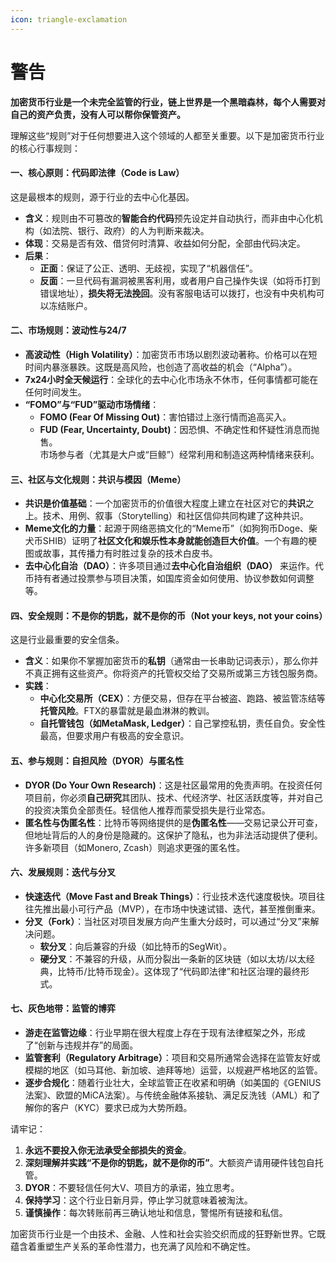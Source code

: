 ```yaml
---
icon: triangle-exclamation
---
```


# 警告

**加密货币行业是一个未完全监管的行业，链上世界是一个黑暗森林，每个人需要对自己的资产负责，没有人可以帮你保管资产。**



理解这些“规则”对于任何想要进入这个领域的人都至关重要。以下是加密货币行业的核心行事规则：

#### 一、核心原则：代码即法律（Code is Law）

这是最根本的规则，源于行业的去中心化基因。

* **含义**：规则由不可篡改的**智能合约代码**预先设定并自动执行，而非由中心化机构（如法院、银行、政府）的人为判断来裁决。
* **体现**：交易是否有效、借贷何时清算、收益如何分配，全部由代码决定。
* **后果**：
  * **正面**：保证了公正、透明、无歧视，实现了“机器信任”。
  * **反面**：一旦代码有漏洞被黑客利用，或者用户自己操作失误（如将币打到错误地址），**损失将无法挽回**。没有客服电话可以拨打，也没有中央机构可以冻结账户。

#### 二、市场规则：波动性与24/7

* **高波动性（High Volatility）**：加密货币市场以剧烈波动著称。价格可以在短时间内暴涨暴跌。这既是高风险，也创造了高收益的机会（“Alpha”）。
* **7x24小时全天候运行**：全球化的去中心化市场永不休市，任何事情都可能在任何时间发生。
* **“FOMO”与“FUD”驱动市场情绪**：
  * **FOMO (Fear Of Missing Out)**：害怕错过上涨行情而追高买入。
  * **FUD (Fear, Uncertainty, Doubt)**：因恐惧、不确定性和怀疑性消息而抛售。\
    市场参与者（尤其是大户或“巨鲸”）经常利用和制造这两种情绪来获利。

#### 三、社区与文化规则：共识与模因（Meme）

* **共识是价值基础**：一个加密货币的价值很大程度上建立在社区对它的**共识**之上。技术、用例、叙事（Storytelling）和社区信仰共同构建了这种共识。
* **Meme文化的力量**：起源于网络恶搞文化的“Meme币”（如狗狗币Doge、柴犬币SHIB）证明了**社区文化和娱乐性本身就能创造巨大价值**。一个有趣的梗图或故事，其传播力有时胜过复杂的技术白皮书。
* **去中心化自治（DAO）**：许多项目通过**去中心化自治组织（DAO）** 来运作。代币持有者通过投票参与项目决策，如国库资金如何使用、协议参数如何调整等。

#### 四、安全规则：不是你的钥匙，就不是你的币（Not your keys, not your coins）

这是行业最重要的安全信条。

* **含义**：如果你不掌握加密货币的**私钥**（通常由一长串助记词表示），那么你并不真正拥有这些资产。你将资产的托管权交给了交易所或第三方钱包服务商。
* **实践**：
  * **中心化交易所（CEX）**：方便交易，但存在平台被盗、跑路、被监管冻结等**托管风险**。FTX的暴雷就是最血淋淋的教训。
  * **自托管钱包（如MetaMask, Ledger）**：自己掌控私钥，责任自负。安全性最高，但要求用户有极高的安全意识。

#### 五、参与规则：自担风险（DYOR）与匿名性

* **DYOR (Do Your Own Research)**：这是社区最常用的免责声明。在投资任何项目前，你必须**自己研究**其团队、技术、代经济学、社区活跃度等，并对自己的投资决策负全部责任。轻信他人推荐而蒙受损失是行业常态。
* **匿名性与伪匿名性**：比特币等网络提供的是**伪匿名性**——交易记录公开可查，但地址背后的人的身份是隐藏的。这保护了隐私，也为非法活动提供了便利。许多新项目（如Monero, Zcash）则追求更强的匿名性。

#### 六、发展规则：迭代与分叉

* **快速迭代（Move Fast and Break Things）**：行业技术迭代速度极快。项目往往先推出最小可行产品（MVP），在市场中快速试错、迭代，甚至推倒重来。
* **分叉（Fork）**：当社区对项目发展方向产生重大分歧时，可以通过“分叉”来解决问题。
  * **软分叉**：向后兼容的升级（如比特币的SegWit）。
  * **硬分叉**：不兼容的升级，从而分裂出一条新的区块链（如以太坊/以太经典，比特币/比特币现金）。这体现了“代码即法律”和社区治理的最终形式。

#### 七、灰色地带：监管的博弈

* **游走在监管边缘**：行业早期在很大程度上存在于现有法律框架之外，形成了“创新与违规并存”的局面。
* **监管套利（Regulatory Arbitrage）**：项目和交易所通常会选择在监管友好或模糊的地区（如马耳他、新加坡、迪拜等地）运营，以规避严格地区的监管。
* **逐步合规化**：随着行业壮大，全球监管正在收紧和明确（如美国的《GENIUS法案》、欧盟的MiCA法案）。与传统金融体系接轨、满足反洗钱（AML）和了解你的客户（KYC）要求已成为大势所趋。



请牢记：

1. **永远不要投入你无法承受全部损失的资金**。
2. **深刻理解并实践“不是你的钥匙，就不是你的币”**。大额资产请用硬件钱包自托管。
3. **DYOR**：不要轻信任何大V、项目方的承诺，独立思考。
4. **保持学习**：这个行业日新月异，停止学习就意味着被淘汰。
5. **谨慎操作**：每次转账前再三确认地址和信息，警惕所有链接和私信。

加密货币行业是一个由技术、金融、人性和社会实验交织而成的狂野新世界。它既蕴含着重塑生产关系的革命性潜力，也充满了风险和不确定性。
